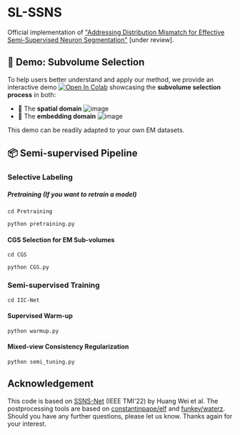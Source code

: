 # SL-SSNS
Official implementation of ["Addressing Distribution Mismatch for Effective Semi-Supervised Neuron Segmentation"](https://www.biorxiv.org/content/10.1101/2024.05.26.595303v1) [under review].

## 🧪 Demo: Subvolume Selection

To help users better understand and apply our method, we provide an interactive demo [![Open In Colab](https://colab.research.google.com/assets/colab-badge.svg)](https://colab.research.google.com/drive/1vPYYeaycpdQjDiu_TQD4LqQbjezf40yc) showcasing the **subvolume selection process** in both:

- 🔹 The **spatial domain**
![image](https://github.com/user-attachments/assets/30a81673-03c6-4fd5-af86-c4d0ab60c2e5)
- 🔹 The **embedding domain**
![image](https://github.com/user-attachments/assets/62cf9833-8ed2-4f49-b91a-f7c2a049f2be)

This demo can be readily adapted to your own EM datasets.

## 📦 Semi-supervised Pipeline
### Selective Labeling
##### Pretraining (If you want to retrain a model)
```
cd Pretraining
```
```
python pretraining.py
```
#### CGS Selection for EM Sub-volumes
```
cd CGS
```
```
python CGS.py
```
### Semi-supervised Training
```
cd IIC-Net
```
#### Supervised Warm-up
```
python warmup.py
```
#### Mixed-view Consistency Regularization
```
python semi_tuning.py
```
## Acknowledgement
This code is based on [SSNS-Net](https://github.com/weih527/SSNS-Net) (IEEE TMI'22) by Huang Wei et al. The postprocessing tools are based on [constantinpape/elf](https://github.com/constantinpape/elf) and [funkey/waterz](https://github.com/funkey/waterz). Should you have any further questions, please let us know. Thanks again for your interest.
